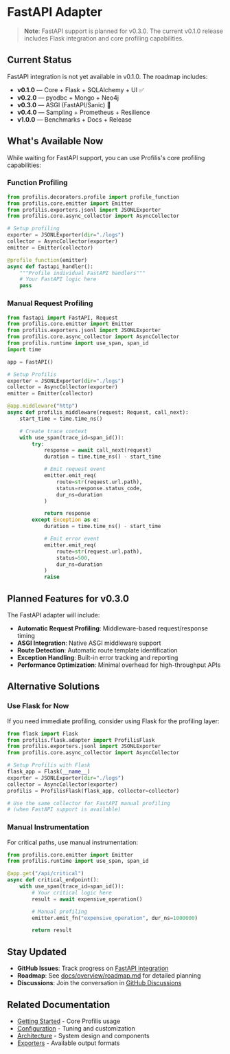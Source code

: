 # FastAPI Adapter

> **Note**: FastAPI support is planned for v0.3.0. The current v0.1.0 release includes Flask integration and core profiling capabilities.

## Current Status

FastAPI integration is not yet available in v0.1.0. The roadmap includes:

- **v0.1.0** — Core + Flask + SQLAlchemy + UI ✅
- **v0.2.0** — pyodbc + Mongo + Neo4j
- **v0.3.0** — ASGI (FastAPI/Sanic) 🔄
- **v0.4.0** — Sampling + Prometheus + Resilience
- **v1.0.0** — Benchmarks + Docs + Release

## What's Available Now

While waiting for FastAPI support, you can use Profilis's core profiling capabilities:

### Function Profiling

```python
from profilis.decorators.profile import profile_function
from profilis.core.emitter import Emitter
from profilis.exporters.jsonl import JSONLExporter
from profilis.core.async_collector import AsyncCollector

# Setup profiling
exporter = JSONLExporter(dir="./logs")
collector = AsyncCollector(exporter)
emitter = Emitter(collector)

@profile_function(emitter)
async def fastapi_handler():
    """Profile individual FastAPI handlers"""
    # Your FastAPI logic here
    pass
```

### Manual Request Profiling

```python
from fastapi import FastAPI, Request
from profilis.core.emitter import Emitter
from profilis.exporters.jsonl import JSONLExporter
from profilis.core.async_collector import AsyncCollector
from profilis.runtime import use_span, span_id
import time

app = FastAPI()

# Setup Profilis
exporter = JSONLExporter(dir="./logs")
collector = AsyncCollector(exporter)
emitter = Emitter(collector)

@app.middleware("http")
async def profilis_middleware(request: Request, call_next):
    start_time = time.time_ns()

    # Create trace context
    with use_span(trace_id=span_id()):
        try:
            response = await call_next(request)
            duration = time.time_ns() - start_time

            # Emit request event
            emitter.emit_req(
                route=str(request.url.path),
                status=response.status_code,
                dur_ns=duration
            )

            return response
        except Exception as e:
            duration = time.time_ns() - start_time

            # Emit error event
            emitter.emit_req(
                route=str(request.url.path),
                status=500,
                dur_ns=duration
            )
            raise
```

## Planned Features for v0.3.0

The FastAPI adapter will include:

- **Automatic Request Profiling**: Middleware-based request/response timing
- **ASGI Integration**: Native ASGI middleware support
- **Route Detection**: Automatic route template identification
- **Exception Handling**: Built-in error tracking and reporting
- **Performance Optimization**: Minimal overhead for high-throughput APIs

## Alternative Solutions

### Use Flask for Now

If you need immediate profiling, consider using Flask for the profiling layer:

```python
from flask import Flask
from profilis.flask.adapter import ProfilisFlask
from profilis.exporters.jsonl import JSONLExporter
from profilis.core.async_collector import AsyncCollector

# Setup Profilis with Flask
flask_app = Flask(__name__)
exporter = JSONLExporter(dir="./logs")
collector = AsyncCollector(exporter)
profilis = ProfilisFlask(flask_app, collector=collector)

# Use the same collector for FastAPI manual profiling
# (when FastAPI support is available)
```

### Manual Instrumentation

For critical paths, use manual instrumentation:

```python
from profilis.core.emitter import Emitter
from profilis.runtime import use_span, span_id

@app.get("/api/critical")
async def critical_endpoint():
    with use_span(trace_id=span_id()):
        # Your critical logic here
        result = await expensive_operation()

        # Manual profiling
        emitter.emit_fn("expensive_operation", dur_ns=1000000)

        return result
```

## Stay Updated

- **GitHub Issues**: Track progress on [FastAPI integration](https://github.com/ankan97dutta/profilis/issues)
- **Roadmap**: See [docs/overview/roadmap.md](../overview/roadmap.md) for detailed planning
- **Discussions**: Join the conversation in [GitHub Discussions](https://github.com/ankan97dutta/profilis/discussions)

## Related Documentation

- [Getting Started](../guides/getting-started.md) - Core Profilis usage
- [Configuration](../guides/configuration.md) - Tuning and customization
- [Architecture](../architecture/) - System design and components
- [Exporters](../exporters/) - Available output formats
